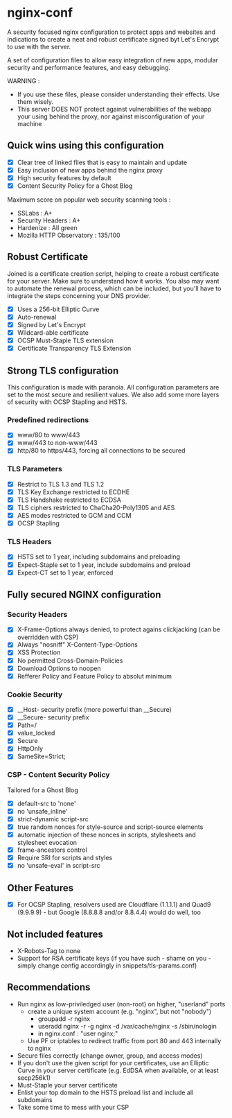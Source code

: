 # nginx-conf

A security focused nginx configuration to protect apps and websites and indications to create a neat and robust certificate signed byt Let's Encrypt to use with the server.

A set of configuration files to allow easy integration of new apps, modular security and performance features, and easy debugging.

WARNING :

- If you use these files, please consider understanding their effects. Use them wisely.
- This server DOES NOT protect against vulnerabilities of the webapp your using behind the proxy, nor against misconfiguration of your machine

## Quick wins using this configuration

- [x] Clear tree of linked files that is easy to maintain and update
- [x] Easy inclusion of new apps behind the nginx proxy
- [x] High security features by default
- [x] Content Security Policy for a Ghost Blog

Maximum score on popular web security scanning tools :

- SSLabs : A+
- Security Headers : A+
- Hardenize : All green
- Mozilla HTTP Observatory : 135/100

## Robust Certificate

Joined is a certificate creation script, helping to create a robust certificate for your server.
Make sure to understand how it works. You also may want to automate the renewal process, which can be included, but you'll have to integrate the steps concerning your DNS provider.

- [x] Uses a 256-bit Elliptic Curve
- [x] Auto-renewal
- [x] Signed by Let's Encrypt
- [x] Wildcard-able certificate
- [x] OCSP Must-Staple TLS extension
- [x] Certificate Transparency TLS Extension

## Strong TLS configuration

This configuration is made with paranoia. All configuration parameters are set to the most secure and resilient values. We also add some more layers of security with OCSP Stapling and HSTS.

### Predefined redirections

- [x] www/80 to www/443
- [x] www/443 to non-www/443
- [x] http/80 to https/443, forcing all connections to be secured

### TLS Parameters

- [x] Restrict to TLS 1.3 and TLS 1.2
- [x] TLS Key Exchange restricted to ECDHE
- [x] TLS Handshake restricted to ECDSA
- [x] TLS ciphers restricted to ChaCha20-Poly1305 and AES
- [x] AES modes restricted to GCM and CCM
- [x] OCSP Stapling

### TLS Headers

- [x] HSTS set to 1 year, including subdomains and preloading
- [x] Expect-Staple set to 1 year, include subdomains and preload
- [x] Expect-CT set to 1 year, enforced

## Fully secured NGINX configuration

### Security Headers

- [x] X-Frame-Options always denied, to protect agains clickjacking (can be overridden with CSP)
- [x] Always "nosniff" X-Content-Type-Options
- [x] XSS Protection
- [x] No permitted Cross-Domain-Policies
- [x] Download Options to noopen
- [x] Refferer Policy and Feature Policy to absolut minimum

### Cookie Security

- [x] __Host- security prefix (more powerful than __Secure)
- [x] __Secure- security prefix
- [x] Path=/
- [x] value_locked
- [x] Secure
- [x] HttpOnly
- [x] SameSite=Strict;

### CSP - Content Security Policy

Tailored for a Ghost Blog

- [x] default-src to 'none'
- [x] no 'unsafe_inline'
- [x] strict-dynamic script-src
- [x] true random nonces for style-source and script-source elements
- [x] automatic injection of these nonces in scripts, stylesheets and stylesheet evocation
- [x] frame-ancestors control
- [x] Require SRI for scripts and styles
- [x] no 'unsafe-eval' in script-src

## Other Features

- [x] For OCSP Stapling, resolvers used are Cloudflare (1.1.1.1) and Quad9 (9.9.9.9) - but Google (8.8.8.8 and/or 8.8.4.4) would do well, too

## Not included features

- X-Robots-Tag to none
- Support for RSA certificate keys (if you have such - shame on you - simply change config accordingly in snippets/tls-params.conf)

## Recommendations

- Run nginx as low-priviledged user (non-root) on higher, "userland" ports
  - create a unique system account (e.g. "nginx", but not "nobody")
    - groupadd -r nginx
    - useradd nginx -r -g nginx -d /var/cache/nginx -s /sbin/nologin
    - in nginx.conf : "user nginx;"
  - Use PF or iptables to redirect traffic from port 80 and 443 internally to nginx
- Secure files correctly (change owner, group, and access modes)
- If you don't use the given script for your certificates, use an Elliptic Curve in your server certificate (e.g. EdDSA when available, or at least secp256k1)
- Must-Staple your server certificate
- Enlist your top domain to the HSTS preload list and include all subdomains
- Take some time to mess with your CSP